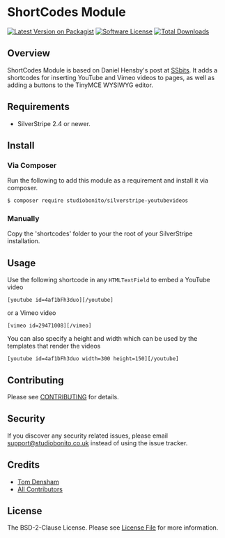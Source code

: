 # ShortCodes Module

[![Latest Version on Packagist][ico-version]][link-packagist]
[![Software License][ico-license]](LICENSE.md)
[![Total Downloads][ico-downloads]][link-downloads]

## Overview

ShortCodes Module is based on Daniel Hensby's post at [SSbits](http://www.ssbits.com/tutorials/2010/2-4-using-short-codes-to-embed-a-youtube-video/). It adds a shortcodes for inserting YouTube and Vimeo videos to pages, as well as adding a buttons to the TinyMCE WYSIWYG editor.

## Requirements

- SilverStripe 2.4 or newer.

## Install

### Via Composer

Run the following to add this module as a requirement and install it via composer.

```bash
$ composer require studiobonito/silverstripe-youtubevideos
```

### Manually

Copy the 'shortcodes' folder to your the root of your SilverStripe installation.

## Usage

Use the following shortcode in any `HTMLTextField` to embed a YouTube video

	[youtube id=4af1bFh3duo][/youtube]

or a Vimeo video

	[vimeo id=29471008][/vimeo]

You can also specify a height and width which can be used by the templates that render the videos

	[youtube id=4af1bFh3duo width=300 height=150][/youtube]

## Contributing

Please see [CONTRIBUTING](CONTRIBUTING.md) for details.

## Security

If you discover any security related issues, please email support@studiobonito.co.uk instead of using the issue tracker.

## Credits

- [Tom Densham][link-author]
- [All Contributors][link-contributors]

## License

The BSD-2-Clause License. Please see [License File](LICENSE.md) for more information.

[ico-version]: https://img.shields.io/packagist/v/studiobonito/silverstripe-shortcodes.svg?style=flat-square
[ico-license]: https://img.shields.io/badge/license-BSD-brightgreen.svg?style=flat-square
[ico-downloads]: https://img.shields.io/packagist/dt/studiobonito/silverstripe-shortcodes.svg?style=flat-square

[link-packagist]: https://packagist.org/packages/studiobonito/silverstripe-shortcodes
[link-downloads]: https://packagist.org/packages/studiobonito/silverstripe-shortcodes
[link-author]: https://github.com/nedmas
[link-contributors]: ../../contributors